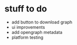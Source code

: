# stuff to do

- add button to download graph
- ui improvements
- add opengraph metadata
- platform testing
